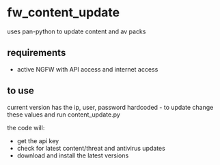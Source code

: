 # fw_content_update

uses pan-python to update content and av packs

## requirements

* active NGFW with API access and internet access

## to use

current version has the ip, user, password hardcoded - to update
change these values and run content_update.py

the code will:

* get the api key
* check for latest content/threat and antivirus updates
* download and install the latest versions
